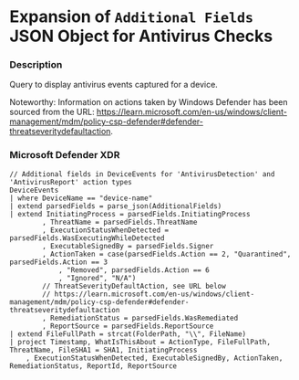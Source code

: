 # Expansion of `Additional Fields` JSON Object for Antivirus Checks

### Description
Query to display antivirus events captured for a device.

Noteworthy: Information on actions taken by Windows Defender has been sourced from the URL: https://learn.microsoft.com/en-us/windows/client-management/mdm/policy-csp-defender#defender-threatseveritydefaultaction.

### Microsoft Defender XDR
```KQL
// Additional fields in DeviceEvents for 'AntivirusDetection' and 'AntivirusReport' action types
DeviceEvents
| where DeviceName == "device-name"
| extend parsedFields = parse_json(AdditionalFields)
| extend InitiatingProcess = parsedFields.InitiatingProcess
        , ThreatName = parsedFields.ThreatName
        , ExecutionStatusWhenDetected = parsedFields.WasExecutingWhileDetected
        , ExecutableSignedBy = parsedFields.Signer
        , ActionTaken = case(parsedFields.Action == 2, "Quarantined", parsedFields.Action == 3
            , "Removed", parsedFields.Action == 6
            , "Ignored", "N/A")
        // ThreatSeverityDefaultAction, see URL below
        // https://learn.microsoft.com/en-us/windows/client-management/mdm/policy-csp-defender#defender-threatseveritydefaultaction
        , RemediationStatus = parsedFields.WasRemediated
        , ReportSource = parsedFields.ReportSource
| extend FileFullPath = strcat(FolderPath, "\\", FileName)
| project Timestamp, WhatIsThisAbout = ActionType, FileFullPath, ThreatName, FileSHA1 = SHA1, InitiatingProcess
    , ExecutionStatusWhenDetected, ExecutableSignedBy, ActionTaken, RemediationStatus, ReportId, ReportSource
```
